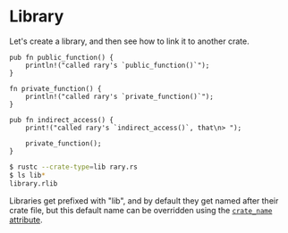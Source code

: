 # Library

Let's create a library, and then see how to link it to another crate.

```rust,ignore
pub fn public_function() {
    println!("called rary's `public_function()`");
}

fn private_function() {
    println!("called rary's `private_function()`");
}

pub fn indirect_access() {
    print!("called rary's `indirect_access()`, that\n> ");

    private_function();
}
```

```bash
$ rustc --crate-type=lib rary.rs
$ ls lib*
library.rlib
```

Libraries get prefixed with "lib", and by default they get named after their
crate file, but this default name can be overridden using the [`crate_name`
attribute][crate-name].

[crate-name]: ../attribute/crate.md